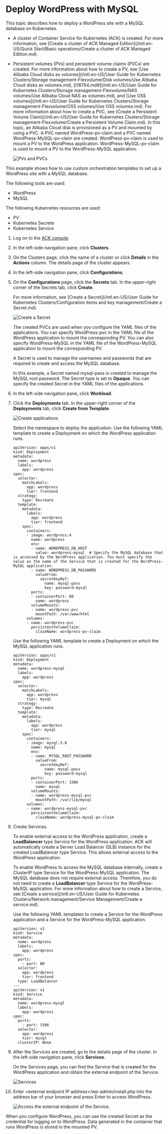 # Deploy WordPress with MySQL

This topic describes how to deploy a WordPress site with a MySQL database on Kubernetes.

-   A cluster of Container Service for Kubernetes \(ACK\) is created. For more information, see [Create a cluster of ACK Managed Edition](/intl.en-US/Quick Start/Basic operations/Create a cluster of ACK Managed Edition.md).
-   Persistent volumes \(PVs\) and persistent volume claims \(PVCs\) are created. For more information about how to create a PV, see [Use Alibaba Cloud disks as volumes](/intl.en-US/User Guide for Kubernetes Clusters/Storage management-Flexvolume/Disk volumes/Use Alibaba Cloud disks as volumes.md), [t18764.md\#](/intl.en-US/User Guide for Kubernetes Clusters/Storage management-Flexvolume/NAS volumes/Use Alibaba Cloud NAS as volumes.md), and [Use OSS volumes](/intl.en-US/User Guide for Kubernetes Clusters/Storage management-Flexvolume/OSS volumes/Use OSS volumes.md). For more information about how to create a PVC, see [Create a Persistent Volume Claim](/intl.en-US/User Guide for Kubernetes Clusters/Storage management-Flexvolume/Create a Persistent Volume Claim.md). In this topic, an Alibaba Cloud disk is provisioned as a PV and mounted by using a PVC. A PVC named WordPress-pv-claim and a PVC named WordPress-MySQL-pv-claim are created. WordPress-pv-claim is used to mount a PV to the WordPress application. WordPress-MySQL-pv-claim is used to mount a PV to the WordPress-MySQL application.

    ![PVs and PVCs](https://static-aliyun-doc.oss-cn-hangzhou.aliyuncs.com/assets/img/en-US/3937197951/p7682.png)


This example shows how to use custom orchestration templates to set up a WordPress site with a MySQL database.

The following tools are used:

-   WordPress
-   MySQL

The following Kubernetes resources are used:

-   PV
-   Kubernetes Secrete
-   Kubernetes Service

1.  Log on to the [ACK console](https://cs.console.aliyun.com).

2.  In the left-side navigation pane, click **Clusters**.

3.  On the Clusters page, click the name of a cluster or click **Details** in the **Actions** column. The details page of the cluster appears.

4.  In the left-side navigation pane, click **Configurations**.

5.  On the **Configurations** page, click the **Secrets** tab. In the upper-right corner of the Secrets tab, click **Create**.

    For more information, see [Create a Secret](/intl.en-US/User Guide for Kubernetes Clusters/Configuration items and key management/Create a Secret.md).

    ![Create a Secret](https://static-aliyun-doc.oss-cn-hangzhou.aliyuncs.com/assets/img/en-US/3937197951/p7693.png)

    The created PVCs are used when you configure the YAML files of the applications. You can specify WordPress-pvc in the YAML file of the WordPress application to mount the corresponding PV. You can also specify WordPress-MySQL in the YAML file of the WordPress-MySQL application to mount the corresponding PV.

    A Secret is used to manage the usernames and passwords that are required to create and access the MySQL database.

    In this example, a Secret named mysql-pass is created to manage the MySQL root password. The Secret type is set to **Opaque**. You can specify the created Secret in the YAML files of the applications.

6.  In the left-side navigation pane, click **Workload**.

7.  Click the **Deployments** tab. In the upper-right corner of the **Deployments** tab, click **Create from Template**.

    ![Create applications](https://static-aliyun-doc.oss-cn-hangzhou.aliyuncs.com/assets/img/en-US/3937197951/p7692.png)

    Select the namespace to deploy the application. Use the following YAML template to create a Deployment on which the WordPress application runs.

    ```
    apiVersion: apps/v1
    kind: Deployment
    metadata:
      name: wordpress
      labels:
        app: wordpress
    spec:
      selector:
        matchLabels:
          app: wordpress
          tier: frontend
      strategy:
        type: Recreate
      template:
        metadata:
          labels:
            app: wordpress
            tier: frontend
        spec:
          containers:
          - image: wordpress:4
            name: wordpress
            env:
            - name: WORDPRESS_DB_HOST
              value: wordpress-mysql  # Specify the MySQL database that is accessed by the WordPress application. You must specify the value as the name of the Service that is created for the WordPress-MySQL application.
            - name: WORDPRESS_DB_PASSWORD
              valueFrom:
                secretKeyRef:
                  name: mysql-pass
                  key: password-mysql
            ports:
            - containerPort: 80
              name: wordpress
            volumeMounts:
            - name: wordpress-pvc
              mountPath: /var/www/html
          volumes:
          - name: wordpress-pvc
            persistentVolumeClaim:
              claimName: wordpress-pv-claim
    ```

    Use the following YAML template to create a Deployment on which the MySQL application runs.

    ```
    apiVersion: apps/v1
    kind: Deployment
    metadata:
      name: wordpress-mysql
      labels:
        app: wordpress
    spec:
      selector:
        matchLabels:
          app: wordpress
          tier: mysql
      strategy:
        type: Recreate
      template:
        metadata:
          labels:
            app: wordpress
            tier: mysql
        spec:
          containers:
          - image: mysql:5.6
            name: mysql
            env:
            - name: MYSQL_ROOT_PASSWORD
              valueFrom:
                secretKeyRef:
                  name: mysql-pass
                  key: password-mysql
            ports:
            - containerPort: 3306
              name: mysql
            volumeMounts:
            - name: wordpress-mysql-pvc
              mountPath: /var/lib/mysql
          volumes:
          - name: wordpress-mysql-pvc
            persistentVolumeClaim:
              claimName: wordpress-mysql-pv-claim
    ```

8.  Create Services.

    To enable external access to the WordPress application, create a **LoadBalancer** type Service for the WordPress application. ACK will automatically create a Server Load Balancer \(SLB\) instance for the created LoadBalancer type Service. This allows external access to the WordPress application.

    To enable WordPress to access the MySQL database internally, create a ClusterIP type Service for the WordPress-MySQL application. The MySQL database does not require external access. Therefore, you do not need to create a **LoadBalancer** type Service for the WordPress-MySQL application. For more information about how to create a Service, see [Create a service](/intl.en-US/User Guide for Kubernetes Clusters/Network management/Service Management/Create a service.md).

    Use the following YAML templates to create a Service for the WordPress application and a Service for the WordPress-MySQL application.

    ```
    apiVersion: v1
    kind: Service
    metadata:
      name: wordpress
      labels:
        app: wordpress
    spec:
      ports:
        - port: 80
      selector:
        app: wordpress
        tier: frontend
      type: LoadBalancer
    ---
    apiVersion: v1
    kind: Service
    metadata:
      name: wordpress-mysql
      labels:
        app: wordpress
    spec:
      ports:
        - port: 3306
      selector:
        app: wordpress
        tier: mysql
      clusterIP: None
    ```

9.  After the Services are created, go to the details page of the cluster. In the left-side navigation pane, click **Services**.

    On the Services page, you can find the Service that is created for the WordPress application and obtain the external endpoint of the Service.

    ![Services](https://static-aliyun-doc.oss-cn-hangzhou.aliyuncs.com/assets/img/en-US/3937197951/p7695.png)

10. Enter <external endpoint IP address\>/wp-admin/install.php into the address bar of your browser and press Enter to access WordPress.

    ![Access the external endpoint of the Service.](https://static-aliyun-doc.oss-cn-hangzhou.aliyuncs.com/assets/img/en-US/3937197951/p7696.png)


When you configure WordPress, you can use the created Secret as the credential for logging on to WordPress. Data generated in the container that runs WordPress is stored in the mounted PV.

